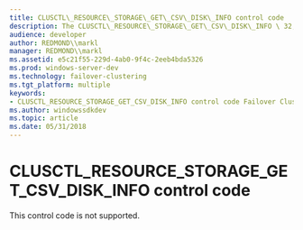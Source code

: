 ```yaml
---
title: CLUSCTL\_RESOURCE\_STORAGE\_GET\_CSV\_DISK\_INFO control code
description: The CLUSCTL\_RESOURCE\_STORAGE\_GET\_CSV\_DISK\_INFO \ 32;control code is reserved for internal use only.
audience: developer
author: REDMOND\\markl
manager: REDMOND\\markl
ms.assetid: e5c21f55-229d-4ab0-9f4c-2eeb4bda5326
ms.prod: windows-server-dev
ms.technology: failover-clustering
ms.tgt_platform: multiple
keywords:
- CLUSCTL_RESOURCE_STORAGE_GET_CSV_DISK_INFO control code Failover Cluster
ms.author: windowssdkdev
ms.topic: article
ms.date: 05/31/2018
---
```


# CLUSCTL\_RESOURCE\_STORAGE\_GET\_CSV\_DISK\_INFO control code

This control code is not supported.

 

 




